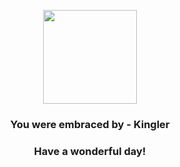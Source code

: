 <p align="center">
    <img src="https://raw.githubusercontent.com/PokeAPI/sprites/master/sprites/pokemon/99.png" width="150" height="150">
</p>
<h3 align="center">You were embraced by - <b>Kingler</b></h3>
<h3 align="center">Have a wonderful day!</h3>
